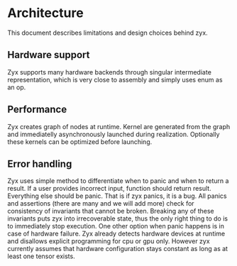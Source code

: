 # Architecture

This document describes limitations and design choices behind zyx.

## Hardware support

Zyx supports many hardware backends through singular intermediate representation, which is very close to assembly
and simply uses enum as an op.

## Performance

Zyx creates graph of nodes at runtime. Kernel are generated from the graph and immediatelly asynchronously launched
during realization. Optionally these kernels can be optimized before launching.

## Error handling

Zyx uses simple method to differentiate when to panic and when to return a result. If a user provides incorrect
input, function should return result. Everything else should be panic. That is if zyx panics, it is a bug.
All panics and assertions (there are many and we will add more) check for consistency of invariants that cannot
be broken. Breaking any of these invariants puts zyx into irrecoverable state, thus the only right thing to do
is to immediately stop execution. One other option when panic happens is in case of hardware failure.
Zyx already detects hardware devices at runtime and disallows explicit programming for cpu or gpu only.
However zyx currently assumes that hardware configuration stays constant as long as at least one tensor exists.
